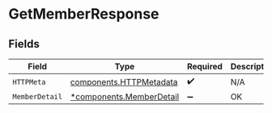 # GetMemberResponse


## Fields

| Field                                                               | Type                                                                | Required                                                            | Description                                                         |
| ------------------------------------------------------------------- | ------------------------------------------------------------------- | ------------------------------------------------------------------- | ------------------------------------------------------------------- |
| `HTTPMeta`                                                          | [components.HTTPMetadata](../../models/components/httpmetadata.md)  | :heavy_check_mark:                                                  | N/A                                                                 |
| `MemberDetail`                                                      | [*components.MemberDetail](../../models/components/memberdetail.md) | :heavy_minus_sign:                                                  | OK                                                                  |